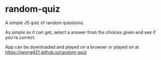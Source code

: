 # random-quiz
A simple JS quiz of random questions.

  As simple as it can get, select a answer from the choices given and see if you're correct.
  
  App can be downloaded and played on a browser or played on at https://jwong421.github.io/random-quiz
